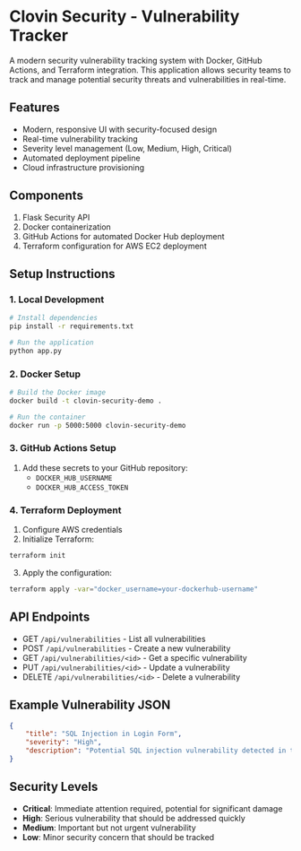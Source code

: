 # Clovin Security - Vulnerability Tracker

A modern security vulnerability tracking system with Docker, GitHub Actions, and Terraform integration. This application allows security teams to track and manage potential security threats and vulnerabilities in real-time.

## Features

- Modern, responsive UI with security-focused design
- Real-time vulnerability tracking
- Severity level management (Low, Medium, High, Critical)
- Automated deployment pipeline
- Cloud infrastructure provisioning

## Components

1. Flask Security API
2. Docker containerization
3. GitHub Actions for automated Docker Hub deployment
4. Terraform configuration for AWS EC2 deployment

## Setup Instructions

### 1. Local Development
```bash
# Install dependencies
pip install -r requirements.txt

# Run the application
python app.py
```

### 2. Docker Setup
```bash
# Build the Docker image
docker build -t clovin-security-demo .

# Run the container
docker run -p 5000:5000 clovin-security-demo
```

### 3. GitHub Actions Setup
1. Add these secrets to your GitHub repository:
   - `DOCKER_HUB_USERNAME`
   - `DOCKER_HUB_ACCESS_TOKEN`

### 4. Terraform Deployment
1. Configure AWS credentials
2. Initialize Terraform:
```bash
terraform init
```
3. Apply the configuration:
```bash
terraform apply -var="docker_username=your-dockerhub-username"
```

## API Endpoints

- GET `/api/vulnerabilities` - List all vulnerabilities
- POST `/api/vulnerabilities` - Create a new vulnerability
- GET `/api/vulnerabilities/<id>` - Get a specific vulnerability
- PUT `/api/vulnerabilities/<id>` - Update a vulnerability
- DELETE `/api/vulnerabilities/<id>` - Delete a vulnerability

## Example Vulnerability JSON
```json
{
    "title": "SQL Injection in Login Form",
    "severity": "High",
    "description": "Potential SQL injection vulnerability detected in the login form's username field"
}
```

## Security Levels

- **Critical**: Immediate attention required, potential for significant damage
- **High**: Serious vulnerability that should be addressed quickly
- **Medium**: Important but not urgent vulnerability
- **Low**: Minor security concern that should be tracked
